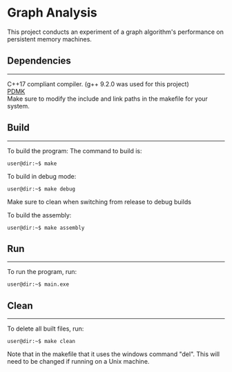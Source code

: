 Graph Analysis
===

This project conducts an experiment of a graph algorithm's performance on persistent memory machines.

Dependencies
---
___
C++17 compliant compiler. (g++ 9.2.0 was used for this project) \
[PDMK](https://github.com/pmem/pmdk/) \
Make sure to modify the include and link paths in the makefile for your system.

Build
---
___
To build the program:
The command to build is:
```console
user@dir:~$ make
```

To build in debug mode:
```console
user@dir:~$ make debug
```

Make sure to clean when switching from release to debug builds

To build the assembly:
```console
user@dir:~$ make assembly
```

Run
---
___
To run the program, run:
```console
user@dir:~$ main.exe
```

Clean
---
___
To delete all built files, run:
```console
user@dir:~$ make clean
```
Note that in the makefile that it uses the windows command "del". This will need to be changed if running on a Unix machine.